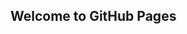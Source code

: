 [Link]: https://github.com/radioxproject/radioxproject.github.io/raw/gh-pages/radio.zip

## Welcome to GitHub Pages

